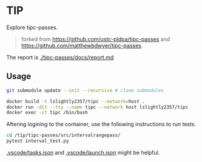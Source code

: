 # TIP

Explore tipc-passes.

> forked from https://github.com/ustc-pldpa/tipc-passes and https://github.com/matthewbdwyer/tipc-passes.

The report is [./tipc-passes/docs/report.md](./tipc-passes/docs/report.md)

## Usage

```bash
git submodule update --init --recursive # clone submodules
```

```bash
docker build -t lslightly2357/tipc --network=host .
docker run -dit --tty --name tipc --network host lslightly2357/tipc
docker exec -it tipc /bin/bash
```

Aftering logining to the container, use the following instructions to run tests.

```bash
cd /tip/tipc-passes/src/intervalrangepass/
pytest interval_test.py
```

[.vscode/tasks.json](./.vscode/tasks.json) and [.vscode/launch.json](.vscode/launch.json) might be helpful.


